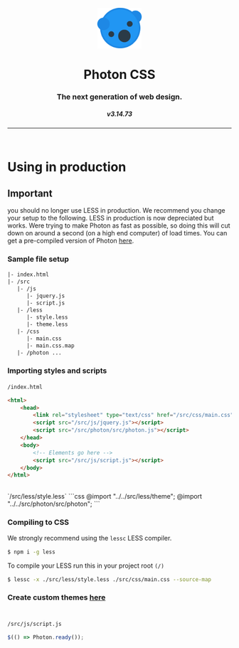 <p align="center">
  <img src="/img/icon.png?raw=true" width="20%">
</p>
<h1 align="center">Photon CSS</h1>
<h3 align="center">The next generation of web design.</h3>
<h5 align="center" version>v3.14.73</h5>

<hr>
<br>

# Using in production

## Important
you should no longer use LESS in production. We recommend you change your setup to the following. LESS in production is now depreciated but works. Were trying to make Photon as fast as possible, so doing this will cut down on around a second (on a high end computer) of load times. You can get a pre-compiled version of Photon [here](https://photoncss.herokuapp.com/theme).

### Sample file setup
```
|- index.html
|- /src
   |- /js
      |- jquery.js
      |- script.js
   |- /less
      |- style.less
      |- theme.less
   |- /css
      |- main.css
      |- main.css.map
   |- /photon ...
```

### Importing styles and scripts

`/index.html`
```html
<html>
	<head>
		<link rel="stylesheet" type="text/css" href="/src/css/main.css" />
		<script src="/src/js/jquery.js"></script>
		<script src="/src/photon/src/photon.js"></script>
	</head>
	<body>
		<!-- Elements go here -->
		<script src="/src/js/script.js"></script>
	</body>
</html>
```
<br>
`/src/less/style.less`
```css
@import "../../src/less/theme";
@import "../../src/photon/src/photon";
```

### Compiling to CSS
We strongly recommend using the `lessc` LESS compiler.
```bash
$ npm i -g less
```

To compile your LESS run this in your project root `(/)`
```bash
$ lessc -x ./src/less/style.less ./src/css/main.css --source-map
```

### Create custom themes [here](https://photon-css.000webhostapp.com/theme)

#
`/src/js/script.js`
```javascript
$(() => Photon.ready());
```
